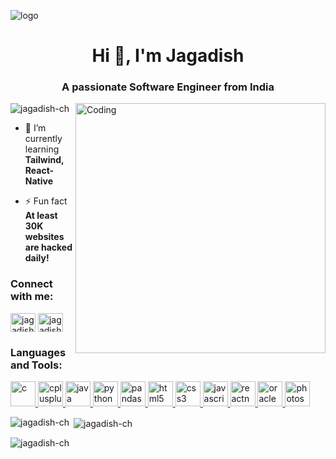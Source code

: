 ![logo](https://t3.ftcdn.net/jpg/06/09/82/78/240_F_609827880_o0Ws7hftF3KO0c8puKjBoMwipru2hhqJ.jpg)
<h1 align="center">Hi 👋, I'm Jagadish</h1>
<h3 align="center">A passionate Software Engineer from India</h3>
<img align='right' alt='Coding' width = '400' src = 'https://media.tenor.com/2uyENRmiUt0AAAAM/coding.gif'>
<p align="left"> <img src="https://komarev.com/ghpvc/?username=jagadish-ch&label=Profile%20views&color=0e75b6&style=flat" alt="jagadish-ch" /> </p>

- 🌱 I’m currently learning **Tailwind, React-Native**

- ⚡ Fun fact **At least 30K websites are hacked daily!**

<h3 align="left">Connect with me:</h3>
<p align="left">
<a href="https://linkedin.com/in/jagadish-ch" target="blank"><img align="center" src="https://www.freeiconspng.com/uploads/linkedin-logo-3.png" alt="jagadish-ch" height="30" width="40" /></a>
<a href="https://instagram.com/jagadish_ch_" target="blank"><img align="center" src="https://freepngimg.com/save/69800-logo-computer-instagram-icons-free-clipart-hq/1009x1000" alt="jagadish_ch_" height="30" width="40" /></a>
</p>

<h3 align="left">Languages and Tools:</h3>
<p align="left"> <a href="https://www.cprogramming.com/" target="_blank" rel="noreferrer"> <img src="https://t.ly/m1HE5" alt="c" width="40" height="40"/> </a> <a href="https://www.w3schools.com/cpp/" target="_blank" rel="noreferrer"> <img src="https://t.ly/g0y8T" alt="cplusplus" width="40" height="40"/> </a> <a href="https://www.java.com" target="_blank" rel="noreferrer"> <img src="https://cdn-icons-png.flaticon.com/512/5968/5968282.png" alt="java" width="40" height="40"/> </a> <a href="https://www.python.org" target="_blank" rel="noreferrer"> <img src="https://cdn3.iconfinder.com/data/icons/logos-and-brands-adobe/512/267_Python-512.png" alt="python" width="40" height="40"/> </a>   <a href="https://pandas.pydata.org/" target="_blank" rel="noreferrer"> <img src="https://shorturl.at/bntK0" alt="pandas" width="40" height="40"/> </a>  <a href="https://www.w3.org/html/" target="_blank" rel="noreferrer"> <img src="https://shorturl.at/lqNS4" alt="html5" width="40" height="40"/> </a> <a href="https://www.w3schools.com/css/" target="_blank" rel="noreferrer"> <img src="https://t.ly/vO2wc" alt="css3" width="40" height="40"/> </a> <a href="https://developer.mozilla.org/en-US/docs/Web/JavaScript" target="_blank" rel="noreferrer"> <img src="https://shorturl.at/lqKN6" alt="javascript" width="40" height="40"/> </a> <a href="https://reactnative.dev/" target="_blank" rel="noreferrer"> <img src="https://reactnative.dev/img/header_logo.svg" alt="reactnative" width="40" height="40"/> </a> <a href="https://www.oracle.com/" target="_blank" rel="noreferrer"> <img src="https://www.vhv.rs/dpng/d/453-4533338_oracle-logo-for-website-new-oracle-logo-png.png" alt="oracle" width="40" height="40"/> </a>  <a href="https://www.photoshop.com/en" target="_blank" rel="noreferrer"> <img src="https://shorturl.at/FGJV2" alt="photoshop" width="40" height="40"/> </a>   </p>

<p><img align="left" src="https://github-readme-stats.vercel.app/api/top-langs?username=jagadish-ch&show_icons=true&locale=en&layout=compact" alt="jagadish-ch" /></p>

<p>&nbsp;<img align="center" src="https://github-readme-stats.vercel.app/api?username=jagadish-ch&show_icons=true&locale=en" alt="jagadish-ch" /></p>

<p><img align="center" src="https://github-readme-streak-stats.herokuapp.com/?user=jagadish-ch&" alt="jagadish-ch" /></p>
